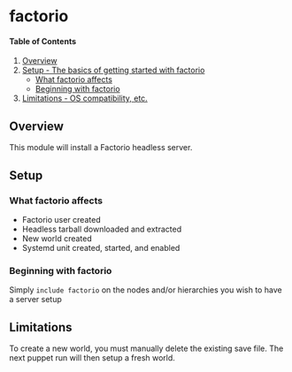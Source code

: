 # factorio

#### Table of Contents

1. [Overview](#overview)
3. [Setup - The basics of getting started with factorio](#setup)
    * [What factorio affects](#what-factorio-affects)
    * [Beginning with factorio](#beginning-with-factorio)
5. [Limitations - OS compatibility, etc.](#limitations)


## Overview

This module will install a Factorio headless server. 

## Setup

### What factorio affects

* Factorio user created
* Headless tarball downloaded and extracted
* New world created
* Systemd unit created, started, and enabled

### Beginning with factorio

Simply `include factorio` on the nodes and/or hierarchies you wish to have a server setup

## Limitations

To create a new world, you must manually delete the existing save file. The next puppet run
will then setup a fresh world. 
